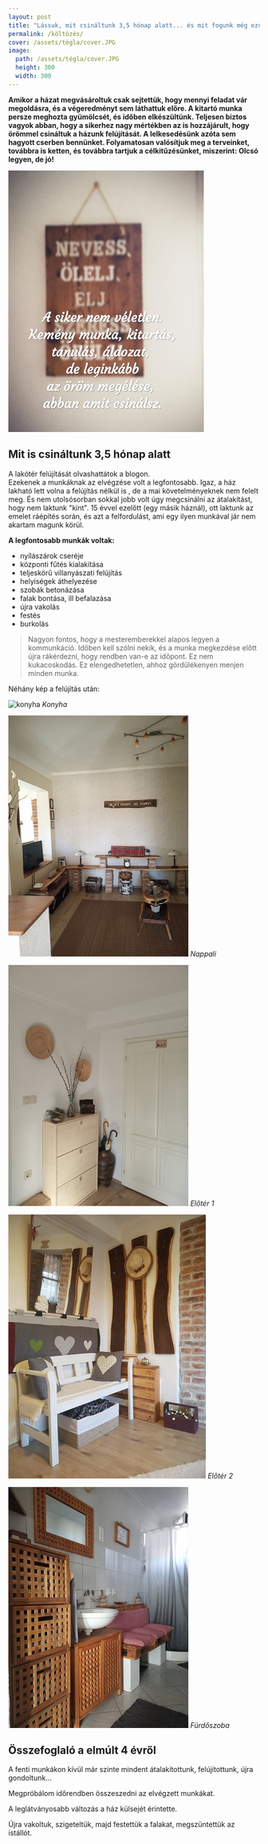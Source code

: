```yaml
---
layout: post
title: "Lássuk, mit csináltunk 3,5 hónap alatt... és mit fogunk még ezután..."
permalink: /költözés/
cover: /assets/tégla/cover.JPG
image:
  path: /assets/tégla/cover.JPG
  height: 300
  width: 300
---
```


**Amikor a házat megvásároltuk csak sejtettük, hogy mennyi feladat vár megoldásra, és a végeredményt sem láthattuk előre. A kitartó munka persze meghozta gyümölcsét, és időben elkészültünk. Teljesen biztos vagyok abban, hogy a sikerhez nagy mértékben az is hozzájárult, hogy örömmel csináltuk a házunk felújítását. A lelkesedésünk azóta sem hagyott cserben bennünket. Folyamatosan valósítjuk meg a terveinket, továbbra is ketten, és továbbra tartjuk a célkitűzésünket, miszerint: Olcsó legyen, de jó!**

![idézet](/assets/előtte-utána/IMG_20190318_111544jav.jpg)


## Mit is csináltunk 3,5 hónap alatt



A lakótér felújítását olvashattátok a blogon.  
Ezekenek a munkáknak az elvégzése volt a legfontosabb. Igaz, a ház lakható lett volna a felújítás nélkül is , de a mai követelményeknek nem felelt meg. És nem utolsósorban sokkal jobb volt úgy megcsinálni az átalakítást, hogy nem laktunk "kint". 15 évvel ezelőtt (egy másik háznál), ott laktunk az emelet ráépítés során, és azt a felfordulást, ami egy ilyen munkával jár nem akartam magunk körül.

**A legfontosabb munkák voltak:**

* nyílászárok cseréje
* központi fűtés kialakítása
* teljeskörű villanyászati felújítás
* helyiségek áthelyezése
* szobák betonázása
* falak bontása, ill befalazása
* újra vakolás
* festés 
* burkolás

> Nagyon fontos, hogy a mesteremberekkel alapos legyen a kommunkáció. Időben kell szólni nekik, és a munka megkezdése előtt újra rákérdezni, hogy rendben van-e az időpont. Ez nem kukacoskodás. Ez elengedhetetlen, ahhoz gördülékenyen menjen minden munka.

Néhány kép a felújítás után: 


![konyha](/assets/előtte-utána/IMG_20190311_113801előtte-utána.jpg)
_Konyha_

![nappali](/assets/előtte-utána/IMG_20190311_085045előtte-utána.jpg)
_Nappali_

![előtér](/assets/előtte-utána/IMG_20190311_085433előtte-utána.jpg)
_Előtér 1_

![előtér](/assets/előtte-utána/53382599_362051337720674_7760969830441680896_n.jpg)
_Előtér 2_


![előtér](/assets/előtte-utána/IMG_20190311_085754előtte-utánajav.jpg)
_Fürdőszoba_
## Összefoglaló a elmúlt 4 évről

A fenti munkákon kívül  már szinte mindent átalakítottunk, felújítottunk, újra gondoltunk...

Megpróbálom időrendben összeszedni az elvégzett munkákat.

A leglátványosabb változás a ház külsejét érintette.

Újra vakoltuk, szigeteltük, majd festettük a falakat, megszüntettük az istállót. 



